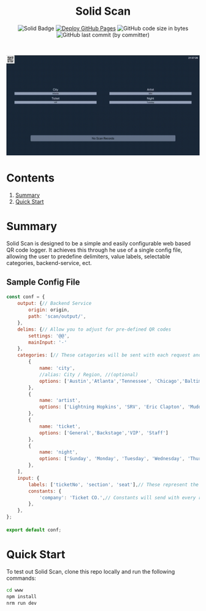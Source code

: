 
<div align="center">
<h1 style="text-align: center;">Solid Scan</h1>
  
![Solid Badge](https://img.shields.io/badge/Solid-2C4F7C?logo=solid&logoColor=fff&style=flat)
[![Deploy GitHub Pages](https://github.com/jeremiah-carlson/solid-scan/actions/workflows/deploy-gh-pages.yaml/badge.svg)](https://github.com/jeremiah-carlson/solid-scan/actions/workflows/deploy-gh-pages.yaml)
![GitHub code size in bytes](https://img.shields.io/github/languages/code-size/jeremiah-carlson/solid-scan)
![GitHub last commit (by committer)](https://img.shields.io/github/last-commit/jeremiah-carlson/solid-scan)

<br>

![Sample](./docs/assets/solid-scan-sample.gif)

</div>

# Contents
1. [Summary](#sumamry)
2. [Quick Start](#quick-start)

# Summary
Solid Scan is designed to be a simple and easily configurable web based QR code logger. It achieves this through he use of a single config file, allowing the user to predefine delimiters, value labels, selectable categories, backend-service, ect.



## Sample Config File
```javascript
const conf = {
    output: {// Backend Service
        origin: origin,
        path: 'scan/output/',
    },
    delims: {// Allow you to adjust for pre-defined QR codes
        settings: '@@',
        mainInput: '-'
    },
    categories: [// These catagories will be sent with each request and are configurable within the UI
        {
            name: 'city',
            //alias: City / Region, //(optional)
            options: ['Austin','Atlanta','Tennessee', 'Chicago','Baltimore','New Orleans','Boulder']
        },
        {
            name: 'artist',
            options: ['Lightning Hopkins', 'SRV', 'Eric Clapton', 'Muddy Waters', 'Lemon Jefferson', 'Buddy Guy', 'John Hurt']
        },
        {
            name: 'ticket',
            options: ['General','Backstage','VIP', 'Staff']
        },
        {
            name: 'night',
            options: ['Sunday', 'Monday', 'Tuesday', 'Wednesday', 'Thursday', 'Friday', 'Saturday']
        },
    ],
    input: {
        labels: ['ticketNo', 'section', 'seat'],// These represent the keys for the associated QR values
        constants: {
            'company': 'Ticket CO.',// Constants will send with every request and will not be configurable within the UI
        },
    },
};

export default conf;
```

# Quick Start
To test out Solid Scan, clone this repo locally and run the following commands:
```bash
cd www
npm install
nrm run dev
```
